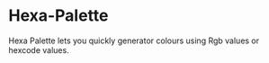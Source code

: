 # Hexa-Palette
 Hexa Palette lets you quickly generator colours using Rgb values or hexcode values.
